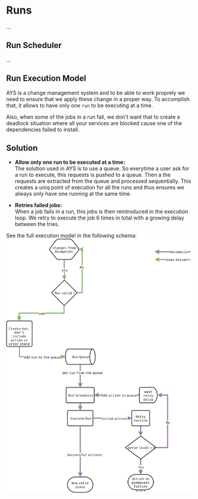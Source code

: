 # Runs

...

## Run Scheduler


...

## Run Execution Model

AYS is a change management system and to be able to work proprely
we need to ensure that we apply these change in a proper way.
To accomplish that, it allows to have only one `run` to be executing at a time.

Also, when some of the jobs in a run fail, we don't want that to create a deadlock situation where all your services are blocked cause one of the dependencies failed to install.

## Solution
- **Allow only one run to be executed at a time:**  
The solution used in AYS is to use a queue. So everytime a user ask for a run to execute, this requests is pushed to a queue. Then a the requests are extracted from the queue and processed sequentially. This creates a uniq point of execution for all the runs and thus ensures we always only have one running at the same time.

- **Retries failed jobs:**  
When a job fails in a run, this jobs is then reintroduced in the execution loop. We retry to execute the job 6 times in total with a growing delay between the tries.


See the full execution model in the following schema:
![ays run execution](Images/ays_run_execution.png)
